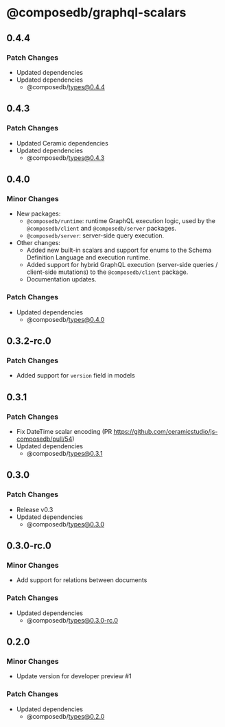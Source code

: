 # @composedb/graphql-scalars

## 0.4.4

### Patch Changes

- Updated dependencies
- Updated dependencies
  - @composedb/types@0.4.4

## 0.4.3

### Patch Changes

- Updated Ceramic dependencies
- Updated dependencies
  - @composedb/types@0.4.3

## 0.4.0

### Minor Changes

- New packages:
  - `@composedb/runtime`: runtime GraphQL execution logic, used by the
    `@composedb/client` and `@composedb/server` packages.
  - `@composedb/server`: server-side query execution.
- Other changes:
  - Added new built-in scalars and support for enums to the Schema Definition
    Language and execution runtime.
  - Added support for hybrid GraphQL execution (server-side queries /
    client-side mutations) to the `@composedb/client` package.
  - Documentation updates.

### Patch Changes

- Updated dependencies
  - @composedb/types@0.4.0

## 0.3.2-rc.0

### Patch Changes

- Added support for `version` field in models

## 0.3.1

### Patch Changes

- Fix DateTime scalar encoding (PR
  https://github.com/ceramicstudio/js-composedb/pull/54)
- Updated dependencies
  - @composedb/types@0.3.1

## 0.3.0

### Patch Changes

- Release v0.3
- Updated dependencies
  - @composedb/types@0.3.0

## 0.3.0-rc.0

### Minor Changes

- Add support for relations between documents

### Patch Changes

- Updated dependencies
  - @composedb/types@0.3.0-rc.0

## 0.2.0

### Minor Changes

- Update version for developer preview #1

### Patch Changes

- Updated dependencies
  - @composedb/types@0.2.0
